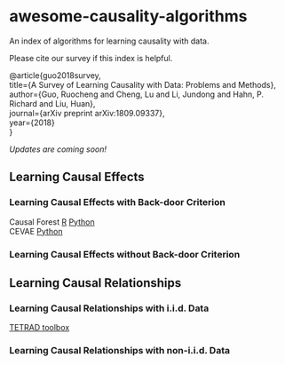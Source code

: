 # awesome-causality-algorithms
An index of algorithms for learning causality with data.

Please cite our survey if this index is helpful.

@article{guo2018survey,</br>
  title={A Survey of Learning Causality with Data: Problems and Methods},</br>
  author={Guo, Ruocheng and Cheng, Lu and Li, Jundong and Hahn, P. Richard and Liu, Huan}, </br>
  journal={arXiv preprint arXiv:1809.09337}, </br>
  year={2018}</br>
}


*Updates are coming soon!*

## Learning Causal Effects

### Learning Causal Effects with Back-door Criterion
Causal Forest [R](https://github.com/grf-labs/grf) [Python](https://github.com/kjung/scikit-learn) </br>
CEVAE [Python](https://github.com/AMLab-Amsterdam/CEVAE)

### Learning Causal Effects without Back-door Criterion


## Learning Causal Relationships

### Learning Causal Relationships with i.i.d. Data
[TETRAD toolbox](http://www.phil.cmu.edu/tetrad/about.html)

### Learning Causal Relationships with non-i.i.d. Data
